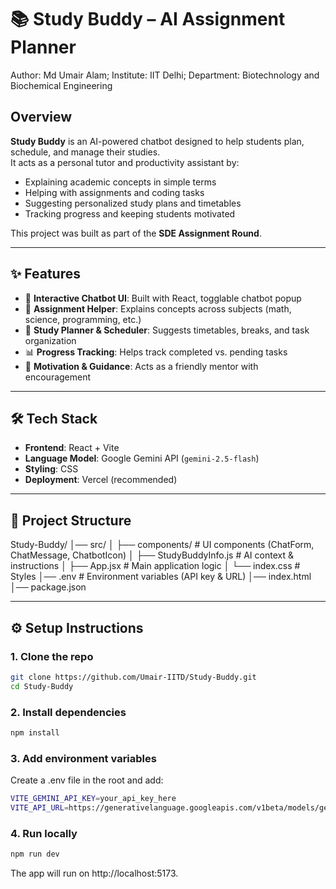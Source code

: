 # 📚 Study Buddy – AI Assignment Planner
Author: Md Umair Alam; 
Institute: IIT Delhi; 
Department: Biotechnology and Biochemical Engineering

## Overview
**Study Buddy** is an AI-powered chatbot designed to help students plan, schedule, and manage their studies.  
It acts as a personal tutor and productivity assistant by:
- Explaining academic concepts in simple terms
- Helping with assignments and coding tasks
- Suggesting personalized study plans and timetables
- Tracking progress and keeping students motivated

This project was built as part of the **SDE Assignment Round**.

---

## ✨ Features
- 🤖 **Interactive Chatbot UI**: Built with React, togglable chatbot popup  
- 📘 **Assignment Helper**: Explains concepts across subjects (math, science, programming, etc.)  
- 📝 **Study Planner & Scheduler**: Suggests timetables, breaks, and task organization  
- 📊 **Progress Tracking**: Helps track completed vs. pending tasks  
- 🎯 **Motivation & Guidance**: Acts as a friendly mentor with encouragement  

---

## 🛠️ Tech Stack
- **Frontend**: React + Vite  
- **Language Model**: Google Gemini API (`gemini-2.5-flash`)  
- **Styling**: CSS  
- **Deployment**: Vercel (recommended)  

---

## 📂 Project Structure
Study-Buddy/
│── src/
│ ├── components/ # UI components (ChatForm, ChatMessage, ChatbotIcon)
│ ├── StudyBuddyInfo.js # AI context & instructions
│ ├── App.jsx # Main application logic
│ └── index.css # Styles
│── .env # Environment variables (API key & URL)
│── index.html
│── package.json


---

## ⚙️ Setup Instructions

### 1. Clone the repo
```bash
git clone https://github.com/Umair-IITD/Study-Buddy.git
cd Study-Buddy
```
### 2. Install dependencies
```bash
npm install
```
### 3. Add environment variables
Create a .env file in the root and add:
```bash
VITE_GEMINI_API_KEY=your_api_key_here
VITE_API_URL=https://generativelanguage.googleapis.com/v1beta/models/gemini-2.5-flash:generateContent
```
### 4. Run locally
```bash
npm run dev
```
The app will run on http://localhost:5173.
